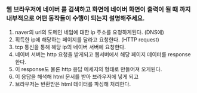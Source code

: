 
### 웹 브라우저에 네이버 를 검색하고 화면에 네이버 화면이 출력이 될 때 까지 내부적으로 어떤 동작들이 수행이 되는지 설명해주세요.


1. naver의 url의 도메인 네임에 대한 ip 주소를 요청하게된다. (DNS에)
2. 획득한 ip에 해당하는 페이지를 달라고 요청한다. (HTTP request)
3. tcp 통신을 통해 해당 ip의 네이버 서버에 요청한다.
4. 네이버 서버는 http 요청을 받게되고 웹서버에서 해당 페이지 데이터를 response 한다.
5. 이 response도 물론 http 응답 메세지의 형태로 만들어져 오게된다.
6. 이 응답을 해석해 html 문서를 받아 브라우저에 넣게 되고
7. 브라우저는 반환받은 html 데이터를 파싱해 처리한다.
